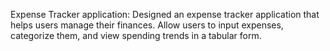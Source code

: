 Expense Tracker application: Designed an expense tracker application that
helps users manage their finances. Allow users to input expenses, categorize
them, and view spending trends in a tabular form.

